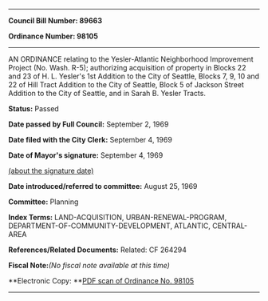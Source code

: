 

********

**Council Bill Number: 89663**
   
**Ordinance Number: 98105**
********

 AN ORDINANCE relating to the Yesler-Atlantic Neighborhood Improvement Project (No. Wash. R-5); authorizing acquisition of property in Blocks 22 and 23 of H. L. Yesler's 1st Addition to the City of Seattle, Blocks 7, 9, 10 and 22 of Hill Tract Addition to the City of Seattle, Block 5 of Jackson Street Addition to the City of Seattle, and in Sarah B. Yesler Tracts.

**Status:** Passed
   
**Date passed by Full Council:** September 2, 1969
   
**Date filed with the City Clerk:** September 4, 1969
   
**Date of Mayor's signature:** September 4, 1969
   
[(about the signature date)](/~public/approvaldate.htm)
   
   
   
**Date introduced/referred to committee:** August 25, 1969
   
**Committee:** Planning
   
   
**Index Terms:** LAND-ACQUISITION, URBAN-RENEWAL-PROGRAM, DEPARTMENT-OF-COMMUNITY-DEVELOPMENT, ATLANTIC, CENTRAL-AREA

**References/Related Documents:** Related: CF 264294

**Fiscal Note:**_(No fiscal note available at this time)_

**Electronic Copy: **[PDF scan of Ordinance No. 98105](/~archives/Ordinances/Ord_98105.pdf)

********

